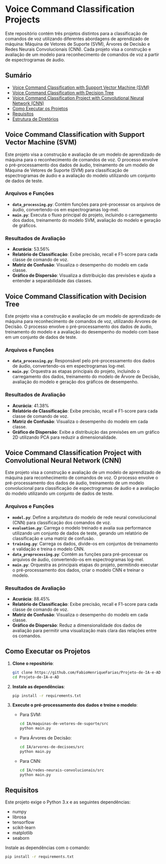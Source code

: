 # Voice Command Classification Projects

Este repositório contém três projetos distintos para a classificação de comandos de voz utilizando diferentes abordagens de aprendizado de máquina: Máquina de Vetores de Suporte (SVM), Árvores de Decisão e Redes Neurais Convolucionais (CNN). Cada projeto visa a construção e avaliação de um modelo para reconhecimento de comandos de voz a partir de espectrogramas de áudio.

## Sumário
- [Voice Command Classification with Support Vector Machine (SVM)](#voice-command-classification-with-support-vector-machine-svm)
- [Voice Command Classification with Decision Tree](#voice-command-classification-with-decision-tree)
- [Voice Command Classification Project with Convolutional Neural Network (CNN)](#voice-command-classification-project-with-convolutional-neural-network-cnn)
- [Como Executar os Projetos](#como-executar-os-projetos)
- [Requisitos](#requisitos)
- [Estrutura de Diretórios](#estrutura-de-diretórios)

## Voice Command Classification with Support Vector Machine (SVM)

Este projeto visa a construção e avaliação de um modelo de aprendizado de máquina para o reconhecimento de comandos de voz. O processo envolve o pré-processamento dos dados de áudio, treinamento de um modelo de Máquina de Vetores de Suporte (SVM) para classificação de espectrogramas de áudio e a avaliação do modelo utilizando um conjunto de dados de teste.

### Arquivos e Funções
- **`data_processing.py`**: Contém funções para pré-processar os arquivos de áudio, convertendo-os em espectrogramas log-mel.
- **`main.py`**: Executa o fluxo principal do projeto, incluindo o carregamento dos dados, treinamento do modelo SVM, avaliação do modelo e geração de gráficos.

### Resultados de Avaliação
- **Acurácia**: 53.56%
- **Relatório de Classificação**: Exibe precisão, recall e F1-score para cada classe de comando de voz.
- **Matriz de Confusão**: Visualiza o desempenho do modelo em cada classe.
- **Gráfico de Dispersão**: Visualiza a distribuição das previsões e ajuda a entender a separabilidade das classes.

## Voice Command Classification with Decision Tree

Este projeto visa a construção e avaliação de um modelo de aprendizado de máquina para reconhecimento de comandos de voz, utilizando Árvores de Decisão. O processo envolve o pré-processamento dos dados de áudio, treinamento do modelo e a avaliação do desempenho do modelo com base em um conjunto de dados de teste.

### Arquivos e Funções
- **`data_processing.py`**: Responsável pelo pré-processamento dos dados de áudio, convertendo-os em espectrogramas log-mel.
- **`main.py`**: Orquestra as etapas principais do projeto, incluindo o carregamento dos dados, treinamento do modelo de Árvore de Decisão, avaliação do modelo e geração dos gráficos de desempenho.

### Resultados de Avaliação
- **Acurácia**: 41.38%
- **Relatório de Classificação**: Exibe precisão, recall e F1-score para cada classe de comando de voz.
- **Matriz de Confusão**: Visualiza o desempenho do modelo em cada classe.
- **Gráfico de Dispersão**: Exibe a distribuição das previsões em um gráfico 2D utilizando PCA para reduzir a dimensionalidade.

## Voice Command Classification Project with Convolutional Neural Network (CNN)

Este projeto visa a construção e avaliação de um modelo de aprendizado de máquina para reconhecimento de comandos de voz. O processo envolve o pré-processamento dos dados de áudio, treinamento de um modelo convolucional para classificação de espectrogramas de áudio e a avaliação do modelo utilizando um conjunto de dados de teste.

### Arquivos e Funções
- **`model.py`**: Define a arquitetura do modelo de rede neural convolucional (CNN) para classificação dos comandos de voz.
- **`evaluation.py`**: Carrega o modelo treinado e avalia sua performance utilizando um conjunto de dados de teste, gerando um relatório de classificação e uma matriz de confusão.
- **`training.py`**: Carrega os dados, divide-os em conjuntos de treinamento e validação e treina o modelo CNN.
- **`data_preprocessing.py`**: Contém as funções para pré-processar os arquivos de áudio, convertendo-os em espectrogramas log-mel.
- **`main.py`**: Orquestra as principais etapas do projeto, permitindo executar o pré-processamento dos dados, criar o modelo CNN e treinar o modelo.

### Resultados de Avaliação
- **Acurácia**: 88.45%
- **Relatório de Classificação**: Exibe precisão, recall e F1-score para cada classe de comando de voz.
- **Matriz de Confusão**: Visualiza o desempenho do modelo em cada classe.
- **Gráfico de Dispersão**: Reduz a dimensionalidade dos dados de avaliação para permitir uma visualização mais clara das relações entre os comandos.

## Como Executar os Projetos

1. **Clone o repositório**:
    ```bash
    git clone https://github.com/FabioHenriqueFarias/Projeto-de-IA-e-AD.git
    cd Projeto-de-IA-e-AD
    ```

2. **Instale as dependências**:
    ```bash
    pip install -r requirements.txt
    ```

3. **Execute o pré-processamento dos dados e treine o modelo**:
    - Para SVM:
        ```bash
        cd IA/maquinas-de-vetores-de-suporte/src
        python main.py
        ```
    - Para Árvores de Decisão:
        ```bash
        cd IA/arvores-de-decisoes/src
        python main.py
        ```
    - Para CNN:
        ```bash
        cd IA/redes-neurais-convolucionais/src
        python main.py
        ```

## Requisitos

Este projeto exige o Python 3.x e as seguintes dependências:
- numpy
- librosa
- tensorflow
- scikit-learn
- matplotlib
- seaborn

Instale as dependências com o comando:
```bash
pip install -r requirements.txt